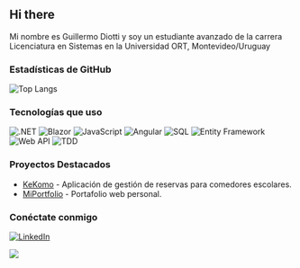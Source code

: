 ## Hi there 

Mi nombre es Guillermo Diotti y soy un estudiante avanzado de la carrera Licenciatura en Sistemas en la Universidad ORT, Montevideo/Uruguay

### Estadísticas de GitHub

![Top Langs](https://github-readme-stats.vercel.app/api/top-langs/?username=GuillermoDiotti&layout=compact&theme=radical)

### Tecnologías que uso

![.NET](https://img.shields.io/badge/.NET-5C2D91?style=for-the-badge&logo=dotnet&logoColor=white)
![Blazor](https://img.shields.io/badge/Blazor-512BD4?style=for-the-badge&logo=blazor&logoColor=white)
![JavaScript](https://img.shields.io/badge/JavaScript-F7DF1E?style=for-the-badge&logo=javascript&logoColor=black)
![Angular](https://img.shields.io/badge/Angular-DD0031?style=for-the-badge&logo=angular&logoColor=white)
![SQL](https://img.shields.io/badge/SQL-316192?style=for-the-badge&logo=postgresql&logoColor=white)
![Entity Framework](https://img.shields.io/badge/Entity_Framework-1E75C2?style=for-the-badge&logo=nuget&logoColor=white)
![Web API](https://img.shields.io/badge/Web_API-0288D1?style=for-the-badge&logo=webapi&logoColor=white)
![TDD](https://img.shields.io/badge/TDD-E34F26?style=for-the-badge&logo=testcafe&logoColor=white)

### Proyectos Destacados

- [KeKomo](https://github.com/GuillermoDiotti/KeKomo) - Aplicación de gestión de reservas para comedores escolares.
- [MiPortfolio](https://github.com/GuillermoDiotti/MiPortfolio) - Portafolio web personal.

### Conéctate conmigo

[![LinkedIn](https://img.shields.io/badge/LinkedIn-GuillermoDiotti-blue?style=for-the-badge&logo=linkedin)](https://www.linkedin.com/in/GuillermoDiotti/)


[![](https://visitcount.itsvg.in/api?id=GuillermoDiotti&label=Profile%20Views&color=0&icon=2&pretty=false)](https://visitcount.itsvg.in)

